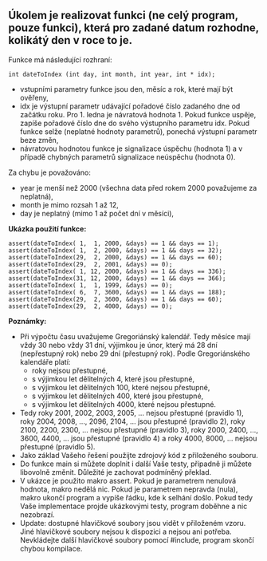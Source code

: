 ## Úkolem je realizovat funkci (ne celý program, pouze funkci), která pro zadané datum rozhodne, kolikátý den v roce to je.

Funkce má následující rozhraní:

    int dateToIndex (int day, int month, int year, int * idx);

- vstupními parametry funkce jsou den, měsíc a rok, které mají být ověřeny,
- idx je výstupní parametr udávající pořadové číslo zadaného dne od začátku roku. Pro 1. ledna je návratová hodnota 1. Pokud funkce uspěje, zapíše pořadové číslo dne do svého výstupního parametru idx. Pokud funkce selže (neplatné hodnoty parametrů), ponechá výstupní parametr beze změn,
- návratovou hodnotou funkce je signalizace úspěchu (hodnota 1) a v případě chybných parametrů signalizace neúspěchu (hodnota 0).

Za chybu je považováno:

- year je menší než 2000 (všechna data před rokem 2000 považujeme za neplatná),
- month je mimo rozsah 1 až 12,
- day je neplatný (mimo 1 až počet dní v měsíci),

**Ukázka použití funkce:**

    assert(dateToIndex( 1,  1, 2000, &days) == 1 && days == 1);
    assert(dateToIndex( 1,  2, 2000, &days) == 1 && days == 32);
    assert(dateToIndex(29,  2, 2000, &days) == 1 && days == 60);
    assert(dateToIndex(29,  2, 2001, &days) == 0);
    assert(dateToIndex( 1, 12, 2000, &days) == 1 && days == 336);
    assert(dateToIndex(31, 12, 2000, &days) == 1 && days == 366);
    assert(dateToIndex( 1,  1, 1999, &days) == 0);
    assert(dateToIndex( 6,  7, 3600, &days) == 1 && days == 188);
    assert(dateToIndex(29,  2, 3600, &days) == 1 && days == 60);
    assert(dateToIndex(29,  2, 4000, &days) == 0);

**Poznámky:**

- Při výpočtu času uvažujeme Gregoriánský kalendář. Tedy měsíce mají vždy 30 nebo vždy 31 dní, výjimkou je únor, který má 28 dní (nepřestupný rok) nebo 29 dní (přestupný rok). Podle Gregoriánského kalendáře platí:
  - roky nejsou přestupné,
  - s výjimkou let dělitelných 4, které jsou přestupné,
  - s výjimkou let dělitelných 100, které nejsou přestupné,
  - s výjimkou let dělitelných 400, které jsou přestupné,
  - s výjimkou let dělitelných 4000, které nejsou přestupné.
- Tedy roky 2001, 2002, 2003, 2005, … nejsou přestupné (pravidlo 1), roky 2004, 2008, …, 2096, 2104, … jsou přestupné (pravidlo 2), roky 2100, 2200, 2300, … nejsou přestupné (pravidlo 3), roky 2000, 2400, …, 3600, 4400, … jsou přestupné (pravidlo 4) a roky 4000, 8000, … nejsou přestupné (pravidlo 5).
- Jako základ Vašeho řešení použijte zdrojový kód z přiloženého souboru.
- Do funkce main si můžete doplnit i další Vaše testy, případně ji můžete libovolně změnit. Důležité je zachovat podmíněný překlad.
- V ukázce je použito makro assert. Pokud je parametrem nenulová hodnota, makro nedělá nic. Pokud je parametrem nepravda (nula), makro ukončí program a vypíše řádku, kde k selhání došlo. Pokud tedy Vaše implementace projde ukázkovými testy, program doběhne a nic nezobrazí.
- Update: dostupné hlavičkové soubory jsou vidět v přiloženém vzoru. Jiné hlavičkové soubory nejsou k dispozici a nejsou ani potřeba. Nevkládejte další hlavičkové soubory pomocí #include, program skončí chybou kompilace.
